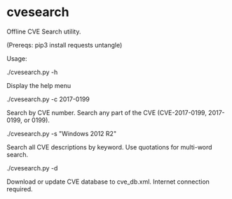 # cvesearch
Offline CVE Search utility.

(Prereqs: pip3 install requests untangle)


Usage:



./cvesearch.py -h

  Display the help menu
  
./cvesearch.py -c 2017-0199

  Search by CVE number. Search any part of the CVE (CVE-2017-0199, 2017-0199, or 0199).

./cvesearch.py -s "Windows 2012 R2"

  Search all CVE descriptions by keyword. Use quotations for multi-word search.
  
./cvesearch.py -d 

  Download or update CVE database to cve_db.xml. Internet connection required.
